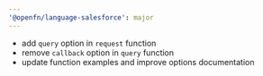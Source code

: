 ```yaml
---
'@openfn/language-salesforce': major
---
```


- add `query` option in `request` function
- remove `callback` option in `query` function
- update function examples and improve options documentation
